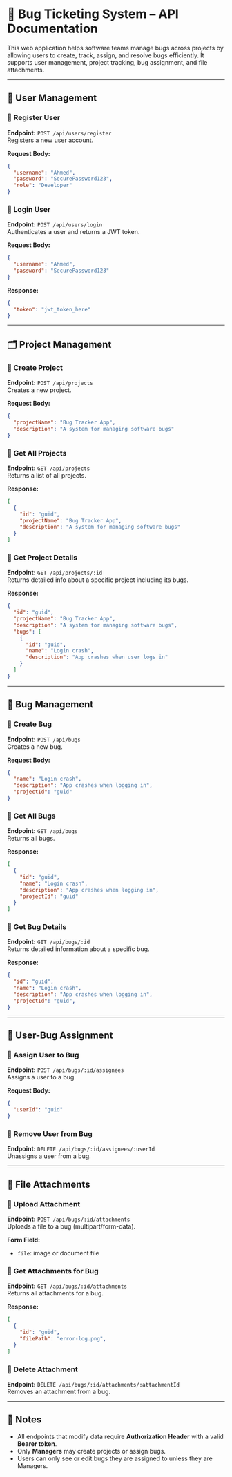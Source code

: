 
# 🐞 Bug Ticketing System – API Documentation

This web application helps software teams manage bugs across projects by allowing users to create, track, assign, and resolve bugs efficiently. It supports user management, project tracking, bug assignment, and file attachments.

---

## 🔐 User Management

### 🔸 Register User  
**Endpoint:** `POST /api/users/register`  
Registers a new user account.

**Request Body:**
```json
{
  "username": "Ahmed",
  "password": "SecurePassword123",
  "role": "Developer"
}
```

### 🔸 Login User  
**Endpoint:** `POST /api/users/login`  
Authenticates a user and returns a JWT token.

**Request Body:**
```json
{
  "username": "Ahmed",
  "password": "SecurePassword123"
}
```

**Response:**
```json
{
  "token": "jwt_token_here"
}
```

---

## 🗂️ Project Management

### 🔸 Create Project  
**Endpoint:** `POST /api/projects`  
Creates a new project.

**Request Body:**
```json
{
  "projectName": "Bug Tracker App",
  "description": "A system for managing software bugs"
}
```

### 🔸 Get All Projects  
**Endpoint:** `GET /api/projects`  
Returns a list of all projects.

**Response:**
```json
[
  {
    "id": "guid",
    "projectName": "Bug Tracker App",
    "description": "A system for managing software bugs"
  }
]
```

### 🔸 Get Project Details  
**Endpoint:** `GET /api/projects/:id`  
Returns detailed info about a specific project including its bugs.

**Response:**
```json
{
  "id": "guid",
  "projectName": "Bug Tracker App",
  "description": "A system for managing software bugs",
  "bugs": [
    {
      "id": "guid",
      "name": "Login crash",
      "description": "App crashes when user logs in"
    }
  ]
}
```

---

## 🐛 Bug Management

### 🔸 Create Bug  
**Endpoint:** `POST /api/bugs`  
Creates a new bug.

**Request Body:**
```json
{
  "name": "Login crash",
  "description": "App crashes when logging in",
  "projectId": "guid"
}
```

### 🔸 Get All Bugs  
**Endpoint:** `GET /api/bugs`  
Returns all bugs.

**Response:**
```json
[
  {
    "id": "guid",
    "name": "Login crash",
    "description": "App crashes when logging in",
    "projectId": "guid"
  }
]
```

### 🔸 Get Bug Details  
**Endpoint:** `GET /api/bugs/:id`  
Returns detailed information about a specific bug.

**Response:**
```json
{
  "id": "guid",
  "name": "Login crash",
  "description": "App crashes when logging in",
  "projectId": "guid",
}
```

---

## 👥 User-Bug Assignment

### 🔸 Assign User to Bug  
**Endpoint:** `POST /api/bugs/:id/assignees`  
Assigns a user to a bug.

**Request Body:**
```json
{
  "userId": "guid"
}
```

### 🔸 Remove User from Bug  
**Endpoint:** `DELETE /api/bugs/:id/assignees/:userId`  
Unassigns a user from a bug.

---

## 📎 File Attachments

### 🔸 Upload Attachment  
**Endpoint:** `POST /api/bugs/:id/attachments`  
Uploads a file to a bug (multipart/form-data).

**Form Field:**
- `file`: image or document file

### 🔸 Get Attachments for Bug  
**Endpoint:** `GET /api/bugs/:id/attachments`  
Returns all attachments for a bug.

**Response:**
```json
[
  {
    "id": "guid",
    "filePath": "error-log.png",
  }
]
```

### 🔸 Delete Attachment  
**Endpoint:** `DELETE /api/bugs/:id/attachments/:attachmentId`  
Removes an attachment from a bug.

---

## 🧾 Notes

- All endpoints that modify data require **Authorization Header** with a valid **Bearer token**.
- Only **Managers** may create projects or assign bugs.
- Users can only see or edit bugs they are assigned to unless they are Managers.
